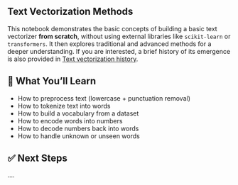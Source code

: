 ## Text Vectorization Methods

This notebook demonstrates the basic concepts of building a basic text vectorizer **from scratch**, without using external libraries like `scikit-learn` or `transformers`. It then explores traditional and advanced methods for a deeper understanding. If you are interested, a brief history of its emergence is also provided in [Text vectorization history](https://htmlpreview.github.io/?https://raw.githubusercontent.com/abdhmohammadi/NLP/blob/main/vectorizer/History.html).

## 📌 What You’ll Learn

- How to preprocess text (lowercase + punctuation removal)
- How to tokenize text into words
- How to build a vocabulary from a dataset
- How to encode words into numbers
- How to decode numbers back into words
- How to handle unknown or unseen words

## ✅ Next Steps
....
